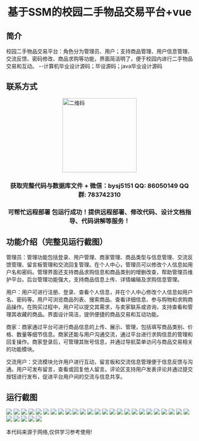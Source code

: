 <p><h1 align="center">基于SSM的校园二手物品交易平台+vue</h1></p>

## 简介
校园二手物品交易平台：角色分为管理员、用户；支持商品管理、用户信息管理、交流反馈、密码修改、商品求购等功能，界面简洁明了，便于校园内进行二手物品交易和互动。    --计算机毕业设计源码；毕设源码；java毕业设计源码


## 联系方式
<img src="https://bs-1329754181.cos.ap-shanghai.myqcloud.com/wx.jpg" alt="二维码" style="display: block; margin: 0 auto;" width="200px">
<p><h3 align="center">获取完整代码与数据库文件 + 微信：bysj5151 QQ: 86050149 QQ群: 783742310</h3></p>
<p><h3 align="center">可帮忙远程部署 包运行成功！提供远程部署、修改代码、设计文档指导、代码讲解等服务！</h3></p>

## 功能介绍（完整见运行截图）
管理员：管理功能包括登录、用户管理、商家管理、商品类型与信息管理、交流反馈管理、留言板管理和交流回复管理。在个人中心，管理员可以修改个人信息如用户名和密码。管理界面还支持商品求购信息和商品类别的增删改查，帮助管理员维护平台。后台管理功能强大，支持商品信息上传、详情编辑及求购信息管理。

用户：用户可进行注册、登录、查看个人信息，并在个人中心修改个人信息如用户名、密码等。用户可浏览商品列表、搜索商品、查看详细信息、参与购物和求购商品操作。在购买过程中，用户可以提交其需求，与卖家联系或咨询，支持查看和管理其收藏的商品。界面设计简洁，提供便捷的商品交易和互动功能。

商家：商家通过平台可进行商品信息的上传、展示、管理，包括填写商品类别、价格、数量等细节信息。商家还能与用户沟通交流，通过平台进行求购信息的管理和回复操作。商家登录后，可管理其账号信息，并通过导航菜单访问与商品交易相关的功能模块。

交流用户：交流模块允许用户进行互动，留言板和交流信息管理便于信息反馈与沟通。用户可发布留言，查看或回复他人留言。评论区支持用户发表评论并通过提交按钮进行发布，促进平台用户间的交流与信息共享。


## 运行截图
![](https://bs-1329754181.cos.ap-shanghai.myqcloud.com/ssm/CampusSecondHandTradingPlatform/img/001.jpg)
![](https://bs-1329754181.cos.ap-shanghai.myqcloud.com/ssm/CampusSecondHandTradingPlatform/img/002.jpg)
![](https://bs-1329754181.cos.ap-shanghai.myqcloud.com/ssm/CampusSecondHandTradingPlatform/img/003.jpg)
![](https://bs-1329754181.cos.ap-shanghai.myqcloud.com/ssm/CampusSecondHandTradingPlatform/img/004.jpg)
![](https://bs-1329754181.cos.ap-shanghai.myqcloud.com/ssm/CampusSecondHandTradingPlatform/img/005.jpg)
![](https://bs-1329754181.cos.ap-shanghai.myqcloud.com/ssm/CampusSecondHandTradingPlatform/img/006.jpg)
![](https://bs-1329754181.cos.ap-shanghai.myqcloud.com/ssm/CampusSecondHandTradingPlatform/img/007.jpg)
![](https://bs-1329754181.cos.ap-shanghai.myqcloud.com/ssm/CampusSecondHandTradingPlatform/img/008.jpg)
![](https://bs-1329754181.cos.ap-shanghai.myqcloud.com/ssm/CampusSecondHandTradingPlatform/img/009.jpg)
![](https://bs-1329754181.cos.ap-shanghai.myqcloud.com/ssm/CampusSecondHandTradingPlatform/img/010.jpg)
![](https://bs-1329754181.cos.ap-shanghai.myqcloud.com/ssm/CampusSecondHandTradingPlatform/img/011.jpg)
![](https://bs-1329754181.cos.ap-shanghai.myqcloud.com/ssm/CampusSecondHandTradingPlatform/img/012.jpg)
![](https://bs-1329754181.cos.ap-shanghai.myqcloud.com/ssm/CampusSecondHandTradingPlatform/img/013.jpg)
![](https://bs-1329754181.cos.ap-shanghai.myqcloud.com/ssm/CampusSecondHandTradingPlatform/img/014.jpg)
![](https://bs-1329754181.cos.ap-shanghai.myqcloud.com/ssm/CampusSecondHandTradingPlatform/img/015.jpg)
![](https://bs-1329754181.cos.ap-shanghai.myqcloud.com/ssm/CampusSecondHandTradingPlatform/img/016.jpg)
![](https://bs-1329754181.cos.ap-shanghai.myqcloud.com/ssm/CampusSecondHandTradingPlatform/img/017.jpg)
![](https://bs-1329754181.cos.ap-shanghai.myqcloud.com/ssm/CampusSecondHandTradingPlatform/img/018.jpg)
![](https://bs-1329754181.cos.ap-shanghai.myqcloud.com/ssm/CampusSecondHandTradingPlatform/img/019.jpg)
![](https://bs-1329754181.cos.ap-shanghai.myqcloud.com/ssm/CampusSecondHandTradingPlatform/img/020.jpg)
![](https://bs-1329754181.cos.ap-shanghai.myqcloud.com/ssm/CampusSecondHandTradingPlatform/img/021.jpg)
![](https://bs-1329754181.cos.ap-shanghai.myqcloud.com/ssm/CampusSecondHandTradingPlatform/img/022.jpg)
![](https://bs-1329754181.cos.ap-shanghai.myqcloud.com/ssm/CampusSecondHandTradingPlatform/img/023.jpg)
![](https://bs-1329754181.cos.ap-shanghai.myqcloud.com/ssm/CampusSecondHandTradingPlatform/img/024.jpg)
![](https://bs-1329754181.cos.ap-shanghai.myqcloud.com/ssm/CampusSecondHandTradingPlatform/img/025.jpg)
![](https://bs-1329754181.cos.ap-shanghai.myqcloud.com/ssm/CampusSecondHandTradingPlatform/img/026.jpg)
![](https://bs-1329754181.cos.ap-shanghai.myqcloud.com/ssm/CampusSecondHandTradingPlatform/img/027.jpg)
![](https://bs-1329754181.cos.ap-shanghai.myqcloud.com/ssm/CampusSecondHandTradingPlatform/img/028.jpg)
![](https://bs-1329754181.cos.ap-shanghai.myqcloud.com/ssm/CampusSecondHandTradingPlatform/img/029.jpg)
![](https://bs-1329754181.cos.ap-shanghai.myqcloud.com/ssm/CampusSecondHandTradingPlatform/img/030.jpg)

<p>本代码来源于网络,仅供学习参考使用!</p>
